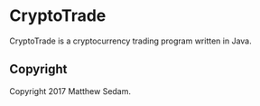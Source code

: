 # CryptoTrade

CryptoTrade is a cryptocurrency trading program written in Java.

## Copyright

Copyright 2017 Matthew Sedam.
